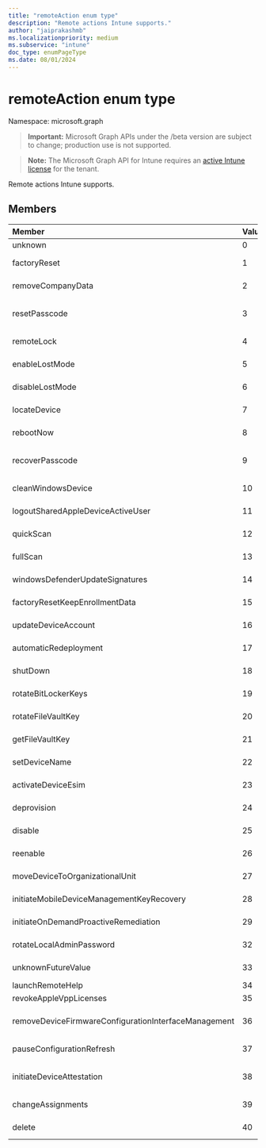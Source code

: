 ```yaml
---
title: "remoteAction enum type"
description: "Remote actions Intune supports."
author: "jaiprakashmb"
ms.localizationpriority: medium
ms.subservice: "intune"
doc_type: enumPageType
ms.date: 08/01/2024
---
```


# remoteAction enum type

Namespace: microsoft.graph

> **Important:** Microsoft Graph APIs under the /beta version are subject to change; production use is not supported.

> **Note:** The Microsoft Graph API for Intune requires an [active Intune license](https://go.microsoft.com/fwlink/?linkid=839381) for the tenant.

Remote actions Intune supports.

## Members
|Member|Value|Description|
|:---|:---|:---|
|unknown|0|Indicate user initiates an unknown action.|
|factoryReset|1|Indicate user initiates an action to factory reset a device. |
|removeCompanyData|2|Indicate user initiates an action to remove company data from a device. |
|resetPasscode|3|Indicate user initiates an action to remove the passcode of an iOS device, or reset the passcode of Android / Windows device. |
|remoteLock|4|Indicate user initiates an action to remote lock a device.|
|enableLostMode|5|Indicate user initiates an action to enable lost mode on a supervised iOS device.|
|disableLostMode|6|Indicate user initiates an action to disable lost mode on a supervised iOS device.|
|locateDevice|7|Indicate user initiates an action to locate a supervised iOS device.|
|rebootNow|8|Indicate user initiates an action to reboot the device.|
|recoverPasscode|9|Indicate user initiates an action to reset the pin for passport for work on windows phone device.|
|cleanWindowsDevice|10|Indicate user initiates an action to clean up windows device.|
|logoutSharedAppleDeviceActiveUser|11|Indicate user initiates an action to log out current user on shared apple device.|
|quickScan|12|Indicate user initiates an action to run quick scan on device.|
|fullScan|13|Indicate user initiates an action to run full scan on device.|
|windowsDefenderUpdateSignatures|14|Indicate user initiates an action to update malware signatures on device.|
|factoryResetKeepEnrollmentData|15|Indicate user initiates an action remote wipe device with keeping enrollment data.|
|updateDeviceAccount|16|Indicate user initiates an action to update account on device.|
|automaticRedeployment|17|Indicate user initiates an action to automatic redeploy the device|
|shutDown|18|Indicate user initiates an action to shut down the device.|
|rotateBitLockerKeys|19|Indicate user initiates an action to Rotate BitLockerKeys on the device.|
|rotateFileVaultKey|20|Indicate user initiates an action to Rotate FileVaultKey on mac.|
|getFileVaultKey|21|Indicate user initiates an action to Get FileVaultKey on mac.|
|setDeviceName|22|Indicate user initiates an action to Set Device Name on the device.|
|activateDeviceEsim|23|Indicate user initiates an action to Activate eSIM on the device.|
|deprovision|24|Indicate user initiates an action to deprovision the device.|
|disable|25|Indicate user initiates an action to disable the device.|
|reenable|26|Indicate user initiates an action to reenable the device.|
|moveDeviceToOrganizationalUnit|27|Indicate user initiates an action to move the device to a new organizational unit.|
|initiateMobileDeviceManagementKeyRecovery|28|Add device action of InitiateMobileDeviceManagementKeyRecovery|
|initiateOnDemandProactiveRemediation|29|Add device action of InitiateOnDemandProactiveRemediation|
|rotateLocalAdminPassword|32|Add device action of RotateLocalAdminPassword|
|unknownFutureValue|33|Evolvable enumeration sentinel value. Do not use.|
|launchRemoteHelp|34|Add device action of Remote Help Launch|
|revokeAppleVppLicenses|35|Revoke all Apple Vpp licenses for a device|
|removeDeviceFirmwareConfigurationInterfaceManagement|36|Indicate IT Admin initiates an action to remove devices from Device Firmware Configuration Interface management|
|pauseConfigurationRefresh|37|Indicates an action has been initiated to pause configuration refresh for the device.|
|initiateDeviceAttestation|38|Indicates remote device action to intiate Mobile Device Management (MDM) attestation if device is capable for it.|
|changeAssignments|39|Indicates remote device action to override assignments for a Device.|
|delete|40|Indicates remote device action to delete a device from Intune portal.|
